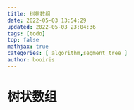 ```yaml
---
title: 树状数组
date: 2022-05-03 13:54:29 
updated: 2022-05-03 23:04:36
tags: [todo] 
top: false
mathjax: true
categories: [ algorithm,segment_tree ]
author: booiris
---
```


# 树状数组

